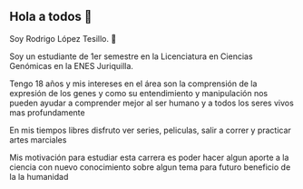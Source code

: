 ## Hola a todos 👋

Soy Rodrigo López Tesillo. 🐅

Soy un estudiante de 1er semestre en la Licenciatura en Ciencias Genómicas en la ENES Juriquilla.  

Tengo 18 años y mis intereses en el área son la comprensión de la expresión de los genes y como su entendimiento y manipulación nos pueden ayudar a comprender mejor al ser humano y a todos los seres vivos mas profundamente

En mis tiempos libres disfruto ver series, peliculas, salir a correr y practicar artes marciales

Mis motivación para estudiar esta carrera es poder hacer algun aporte a la ciencia con nuevo conocimiento sobre algun tema para futuro beneficio de la la humanidad
